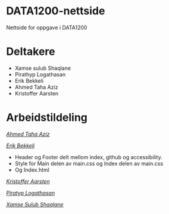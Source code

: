 # DATA1200-nettside
Nettside for oppgave i DATA1200

# Deltakere
+ Xamse sulub Shaqlane
+ Pirathyp Logathasan
+ Erik Bekkeli
+ Ahmed Taha Aziz
+ Kristoffer Aarsten


# Arbeidstildeling
<ins>*Ahmed Taha Aziz*</ins>  


<ins>*Erik Bekkeli*</ins>  
- Header og Footer delt mellom index, github og accessibility.
- Style for Main delen av main.css og Index delen av main.css
- Og Index.html    

<ins>*Kristoffer Aarsten*</ins>  


<ins>*Piratyp Logathasan*</ins>  


<ins>*Xamse Sulub Shaqlane*</ins>  
